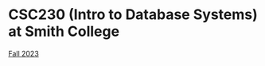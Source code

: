 # CSC230 (Intro to Database Systems) at Smith College

[Fall 2023](https://smith-csc230.github.io/CSC230-fall23/)

